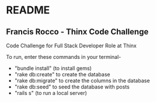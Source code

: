 # README

## Francis Rocco - Thinx Code Challenge

Code Challenge for Full Stack Developer Role at Thinx

To run, enter these commands in your terminal-

- "bundle install" (to install gems)
- "rake db:create" to create the database
- "rake db:migrate" to create the columns in the database
- "rake db:seed" to seed the database with posts
- "rails s" (to run a local server)

